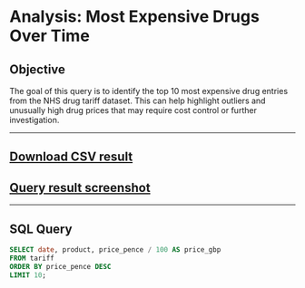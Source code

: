 #  Analysis: Most Expensive Drugs Over Time

##  Objective

The goal of this query is to identify the top 10 most expensive drug entries from the NHS drug tariff dataset. This can help highlight outliers and unusually high drug prices that may require cost control or further investigation.

---
##  [Download CSV result](../results/most_expensive_drugs.csv)
## [Query result screenshot](../results/most_expensive_drugs_result.png)
---

##  SQL Query

```sql
SELECT date, product, price_pence / 100 AS price_gbp
FROM tariff
ORDER BY price_pence DESC
LIMIT 10;

